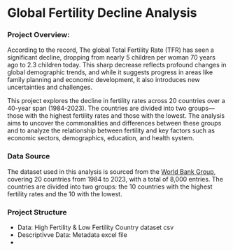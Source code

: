 # Global Fertility Decline Analysis 
### Project Overview:
According to the record, The global Total Fertility Rate (TFR) has seen a significant decline, dropping from nearly 5 children per woman 70 years ago to 2.3 children today. This sharp decrease reflects profound changes in global demographic trends, and while it suggests progress in areas like family planning and economic development, it also introduces new uncertainties and challenges. 

This project explores the decline in fertility rates across 20 countries over a 40-year span (1984-2023). The countries are divided into two groups—those with the highest fertility rates and those with the lowest. The analysis aims to uncover the commonalities and differences between these groups and to analyze the relationship between fertility and key factors such as economic sectors, demographics, education, and health system.​

### Data Source
The dataset used in this analysis is sourced from the [World Bank Group](https://databank.worldbank.org/reports.aspx?source=2&series=SP.DYN.TFRT.IN&country=&_gl=1*1a5qzzn*_gcl_au*MTczNDYzNTAzLjE3MjM4MzUwNjM.#), covering 20 countries from 1984 to 2023, with a total of 8,000 entries. The countries are divided into two groups: the 10 countries with the highest fertility rates and the 10 with the lowest.

### Project Structure
- Data: High Fertility & Low Fertility Country dataset csv
- Descriptivve Data: Metadata excel file
- 
